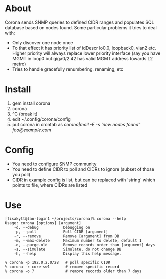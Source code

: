 # About
  Corona sends SNMP queries to defined CIDR ranges and populates SQL database based on nodes found. Some particular problems it tries to deal with:
  * Only discover one node once
  * To that effect it has priority list of idDescr lo0.0, loopback0, vlan2 etc. Higher priority will always replace lower priority interface (say you have MGMT in loop0 but giga0/2.42 has valid MGMT address towards L2 metro)
  * Tries to handle gracefully renumbering, renaming, etc

# Install
  1. gem install corona
  2. corona
  3. ^C (break it)
  4. edit ~/.config/corona/config 
  5. put corona in crontab as _corona|mail -E -s 'new nodes found' foo@example.com_

# Config
  * You need to configure SNMP community
  * You need to define CIDR to poll and CIDRs to ignore (subset of those you poll)
  * CIDR in example config is list, but can be replaced with 'string' which points to file, where CIDRs are listed

# Use
```
[fisakytt@lan-login1 ~/projects/corona]% corona --help
Usage: corona [options] [argument]
    -d, --debug           Debugging on
    -p, --poll            Poll CIDR [argument]
    -r, --remove          Remove [argument] from DB
    -m, --max-delete      Maximum number to delete, default 1
    -o, --purge-old       Remove records order than [argument] days
    -s, --simulate        Simulate, do not change DB
    -h, --help            Display this help message.

% corona -p 192.0.2.0/28   # poll specific CIDR
% corona -r core-sw1       # remove specific record
% corona -o 7              # remore records older than 7 days
```

